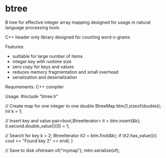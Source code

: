 # btree
B tree for effective integer array mapping designed for usage in natural language processing tools.

C++ header only library designed for counting word n-grams

Features:
- suitlable for large number of items
- integer key with runtime size
- zero copy for keys and values
- reduces memory fragmentation and small overhead
- serialization and deserialization


Requirements:
C++ compiler

Usage:
#include "btree.h"

// Create map for one integer to one double
BtreeMap btm(1,sizeof(double));
int k = 1;

// Insert key and value
pair<bool,BtreeIterator> it = btm.insert(&k);
it.second.double_value()[0] = 1;

// Search for key
k = 2;
BtreeIterator it2 = btm.find(&k);
if (it2.has_value()){
  cout << "Found key 2" << endl;
}

// Save to disk
ofstream of("mymap");
mtm.serialize(of);
